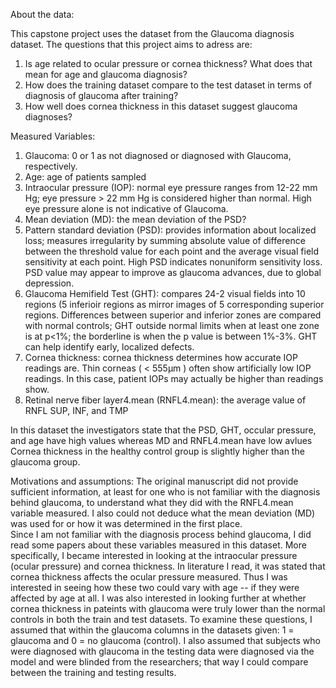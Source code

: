 About the data:

This capstone project uses the dataset from the Glaucoma diagnosis dataset. The questions that this project aims to adress are:

1. Is age related to ocular pressure or cornea thickness? What does that mean for age and glaucoma diagnosis?
2. How does the training dataset compare to the test dataset in terms of diagnosis of glaucoma after training?
3. How well does cornea thickness in this dataset suggest glaucoma diagnoses?

Measured Variables:

1. Glaucoma: 0 or 1 as not diagnosed or diagnosed with Glaucoma, respectively.
2. Age: age of patients sampled
3. Intraocular pressure (IOP): normal eye pressure ranges from 12-22 mm Hg; eye pressure > 22 mm Hg is considered higher than normal. High eye pressure alone is not indicative of Glaucoma.	
4. Mean deviation (MD): the mean deviation of the PSD?
5. Pattern standard deviation (PSD): provides information about localized loss; measures irregularity by summing absolute value of difference between the threshold value for each point and the average visual field sensitivity at each point. High PSD indicates nonuniform sensitivity loss. 
PSD value may appear to improve as glaucoma advances, due to global depression.
6. Glaucoma Hemifield Test (GHT): compares 24-2 visual fields into 10 regions (5 inferioir regions as mirror images of 5 corresponding superior regions. Differences between superior and inferior zones are compared with normal controls; GHT outside normal limits when at least one zone is at p<1%; 
the borderline is when the p value is between 1%-3%. GHT can help identify early, localized defects. 
7. Cornea thickness: cornea thickness determines how accurate IOP readings are. Thin corneas ( < 555µm ) often show artificially low IOP readings. In this case, patient IOPs may actually be higher than readings show.
8. Retinal nerve fiber layer4.mean (RNFL4.mean): the average value of RNFL SUP, INF, and TMP

In this dataset the investigators state that the PSD, GHT, occular pressure, and age have high values whereas MD and RNFL4.mean have low avlues 
Cornea thickness in the healthy control group is slightly higher than the glaucoma group.

Motivations and assumptions:
The original manuscript did not provide sufficient information, at least for one who is not familiar with the diagnosis behind glaucoma, to understand what they did with the RNFL4.mean variable measured.
I also could not deduce what the mean deviation (MD) was used for or how it was determined in the first place.  
Since I am not familiar with the diagnosis process behind glaucoma, I did read some papers about these variables measured in this dataset. More specifically, I became interested in looking at the intraocular pressure (ocular pressure)
and cornea thickness. In literature I read, it was stated that cornea thickness affects the ocular pressure measured. Thus I was interested in seeing how these two could vary with age -- if they were affected by age at all.
I was also interested in looking further at whether cornea thickness in pateints with glaucoma were truly lower than the normal controls in both the train and test datasets. 
To examine these questions, I assumed that within the glaucoma columns in the datasets given: 1 = glaucoma and 0 = no glaucoma (control). I also assumed that subjects who were diagnosed with glaucoma in the testing data were diagnosed via the model and were blinded from the researchers;
that way I could compare between the training and testing results. 

